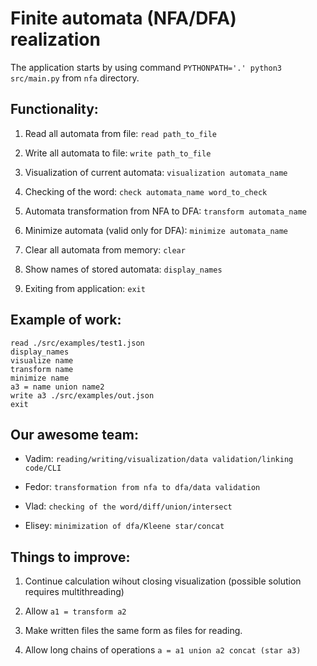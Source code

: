 # Finite automata (NFA/DFA) realization

The application starts by using command `PYTHONPATH='.' python3 src/main.py` from `nfa` directory.

## Functionality:

1. Read all automata from file: `read path_to_file`

2. Write all automata to file: `write path_to_file`

3. Visualization of current automata: `visualization automata_name`

4. Checking of the word: `check automata_name word_to_check`

5. Automata transformation from NFA to DFA: `transform automata_name`

6. Minimize automata (valid only for DFA): `minimize automata_name`

7. Clear all automata from memory: `clear`

8. Show names of stored automata: `display_names`

9. Exiting from application: `exit`


## Example of work:

```
read ./src/examples/test1.json
display_names
visualize name
transform name
minimize name
a3 = name union name2
write a3 ./src/examples/out.json
exit
```



## Our awesome team:

* Vadim: `reading/writing/visualization/data validation/linking code/CLI`

* Fedor: `transformation from nfa to dfa/data validation`

* Vlad: `checking of the word/diff/union/intersect`

* Elisey: `minimization of dfa/Kleene star/concat`


## Things to improve:

1. Continue calculation wihout closing visualization (possible solution requires multithreading)

2. Allow `a1 = transform a2`

3. Make written files the same form as files for reading.

4. Allow long chains of operations `a = a1 union a2 concat (star a3)`

